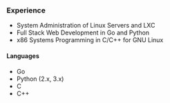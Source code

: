 ### Experience

* System Administration of Linux Servers and LXC
* Full Stack Web Development in Go and Python
* x86 Systems Programming in C/C++ for GNU Linux

#### Languages

* Go
* Python (2.x, 3.x)
* C
* C++
